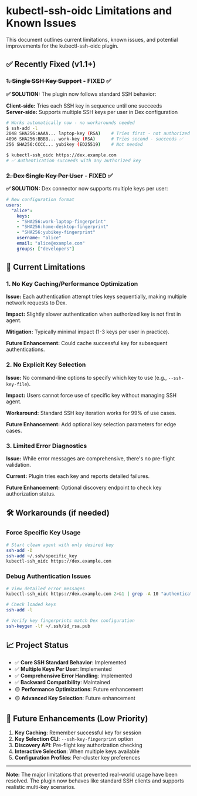 # kubectl-ssh-oidc Limitations and Known Issues

This document outlines current limitations, known issues, and potential improvements for the kubectl-ssh-oidc plugin.

## ✅ **Recently Fixed (v1.1+)**

### ~~1. Single SSH Key Support~~ - **FIXED** ✅

**✅ SOLUTION:** The plugin now follows standard SSH behavior:

**Client-side:** Tries each SSH key in sequence until one succeeds  
**Server-side:** Supports multiple SSH keys per user in Dex configuration

```bash
# Works automatically now - no workarounds needed
$ ssh-add -l
2048 SHA256:AAAA... laptop-key (RSA)    # Tries first - not authorized
4096 SHA256:BBBB... work-key (RSA)      # Tries second - succeeds ✅
256 SHA256:CCCC... yubikey (ED25519)    # Not needed

$ kubectl-ssh_oidc https://dex.example.com
# ✅ Authentication succeeds with any authorized key
```

### ~~2. Dex Single Key Per User~~ - **FIXED** ✅

**✅ SOLUTION:** Dex connector now supports multiple keys per user:

```yaml
# New configuration format
users:
  "alice":
    keys:
    - "SHA256:work-laptop-fingerprint"
    - "SHA256:home-desktop-fingerprint"
    - "SHA256:yubikey-fingerprint"
    username: "alice"
    email: "alice@example.com"
    groups: ["developers"]
```

## 🚨 Current Limitations

### 1. No Key Caching/Performance Optimization

**Issue:** Each authentication attempt tries keys sequentially, making multiple network requests to Dex.

**Impact:** Slightly slower authentication when authorized key is not first in agent.

**Mitigation:** Typically minimal impact (1-3 keys per user in practice).

**Future Enhancement:** Could cache successful key for subsequent authentications.

### 2. No Explicit Key Selection

**Issue:** No command-line options to specify which key to use (e.g., `--ssh-key-file`).

**Impact:** Users cannot force use of specific key without managing SSH agent.

**Workaround:** Standard SSH key iteration works for 99% of use cases.

**Future Enhancement:** Add optional key selection parameters for edge cases.

### 3. Limited Error Diagnostics

**Issue:** While error messages are comprehensive, there's no pre-flight validation.

**Current:** Plugin tries each key and reports detailed failures.

**Future Enhancement:** Optional discovery endpoint to check key authorization status.

## 🛠️ Workarounds (if needed)

### Force Specific Key Usage

```bash
# Start clean agent with only desired key
ssh-add -D
ssh-add ~/.ssh/specific_key
kubectl-ssh_oidc https://dex.example.com
```

### Debug Authentication Issues

```bash
# View detailed error messages
kubectl-ssh_oidc https://dex.example.com 2>&1 | grep -A 10 "authentication failed"

# Check loaded keys
ssh-add -l

# Verify key fingerprints match Dex configuration
ssh-keygen -lf ~/.ssh/id_rsa.pub
```

## 📈 Project Status

- ✅ **Core SSH Standard Behavior**: Implemented
- ✅ **Multiple Keys Per User**: Implemented  
- ✅ **Comprehensive Error Handling**: Implemented
- ✅ **Backward Compatibility**: Maintained
- 🟡 **Performance Optimizations**: Future enhancement
- 🟡 **Advanced Key Selection**: Future enhancement

## 🎯 Future Enhancements (Low Priority)

1. **Key Caching**: Remember successful key for session
2. **Key Selection CLI**: `--ssh-key-fingerprint` option
3. **Discovery API**: Pre-flight key authorization checking
4. **Interactive Selection**: When multiple keys available
5. **Configuration Profiles**: Per-cluster key preferences

---

**Note:** The major limitations that prevented real-world usage have been resolved. The plugin now behaves like standard SSH clients and supports realistic multi-key scenarios.